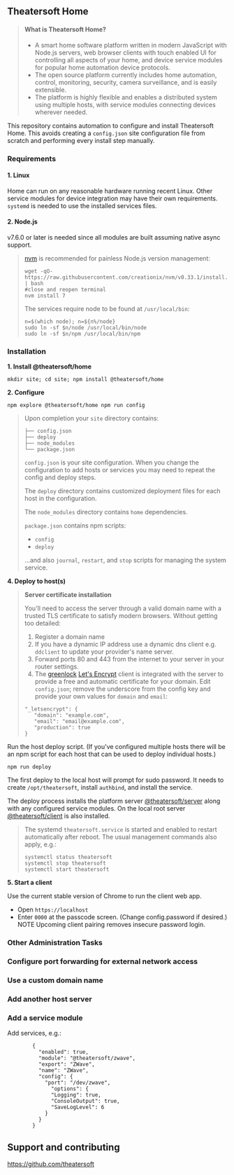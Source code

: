 ## Theatersoft Home
> #### What is Theatersoft Home?
>* A smart home software platform written in modern JavaScript with Node.js servers, web browser clients with touch enabled UI for controlling all aspects of your home, and device service modules for popular home automation device protocols.
>* The open source platform currently includes home automation, control, monitoring, security, camera surveillance, and is easily extensible.
>* The platform is highly flexible and enables a distributed system using multiple hosts, with service modules connecting devices wherever needed.

This repository contains automation to configure and install Theatersoft Home. This avoids creating a `config.json` site configuration file from scratch and performing every install step manually.

### Requirements
#### 1. **Linux**
Home can run on any reasonable hardware running recent Linux. Other service modules for device integration may have their own requirements. `systemd` is needed to use the installed services files.

#### 2. **Node.js**
v7.6.0 or later is needed since all modules are built assuming native async support.
>[nvm](https://github.com/creationix/nvm) is recommended for painless Node.js version management:
>```
>wget -qO- https://raw.githubusercontent.com/creationix/nvm/v0.33.1/install.sh | bash
>#close and reopen terminal
>nvm install 7
>```
>The services require node to be found at `/usr/local/bin`:
>```
>n=$(which node); n=${n%/node}
>sudo ln -sf $n/node /usr/local/bin/node
>sudo ln -sf $n/npm /usr/local/bin/npm
>```

### Installation
**1. Install @theatersoft/home**
```
mkdir site; cd site; npm install @theatersoft/home
```

**2. Configure**
```
npm explore @theatersoft/home npm run config
```
>Upon completion your `site` directory contains:
>```
>├── config.json
>├── deploy
>├── node_modules
>└── package.json
>```
> `config.json` is your site configuration. When you change the configuration to add hosts or services you may need to repeat the config and deploy steps.
>
>The `deploy` directory contains customized deployment files for each host in the configuration.
>
>The `node_modules` directory contains `home` dependencies.
>
>`package.json` contains npm scripts:
>* `config`
>* `deploy`
>
> ...and also `journal`, `restart`, and `stop` scripts for managing the system service.

**4. Deploy to host(s)**
>**Server certificate installation**
>
>You'll need to access the server through a valid domain name with a trusted TLS certificate to satisfy modern browsers. Without getting too detailed:
>1. Register a domain name
>2. If you have a dynamic IP address use a dynamic dns client e.g. `ddclient` to update your provider's name server.
>3. Forward ports 80 and 443 from the internet to your server in your router settings.
>4. The [greenlock](https://git.daplie.com/Daplie/node-greenlock) [Let's Encrypt](https://letsencrypt.org/) client is integrated with the server to provide a free and automatic certificate for your domain. Edit `config.json`;  remove the underscore from the config key and provide your own values for `domain` and `email`:
>
>```
>"_letsencrypt": {
>    "domain": "example.com",
>    "email": "email@example.com",
>    "production": true
>}
>```

Run the host deploy script. (If you've configured multiple hosts there will be an npm script for each host that can be used to deploy individual hosts.)
```
npm run deploy
```
The first deploy to the local host will prompt for sudo password. It needs to create `/opt/theatersoft`, install `authbind`, and install the service.

The deploy process installs the platform server [@theatersoft/server](https://www.npmjs.com/package/@theatersoft/server) along with any configured service modules. On the local root server [@theatersoft/client](https://www.npmjs.com/package/@theatersoft/client) is also installed.

>The systemd `theatersoft.service` is started and enabled to restart automatically after reboot.  The usual management commands also apply, e.g.:
>```
>systemctl status theatersoft
>systemctl stop theatersoft
>systemctl start theatersoft
>```

**5. Start a client**

Use the current stable version of Chrome to run the client web app.

* Open `https://localhost`
* Enter `0000` at the passcode screen.
(Change config.password if desired.)
NOTE Upcoming client pairing removes insecure password login.

### Other Administration Tasks

### Configure port forwarding for external network access

### Use a custom domain name

### Add another host server

### Add a service module

Add services, e.g.:
```
        {
          "enabled": true,
          "module": "@theatersoft/zwave",
          "export": "ZWave",
          "name": "ZWave",
          "config": {
            "port": "/dev/zwave",
              "options": {
              "Logging": true,
              "ConsoleOutput": true,
              "SaveLogLevel": 6
            }
          }
        }
```

## Support and contributing
https://github.com/theatersoft
